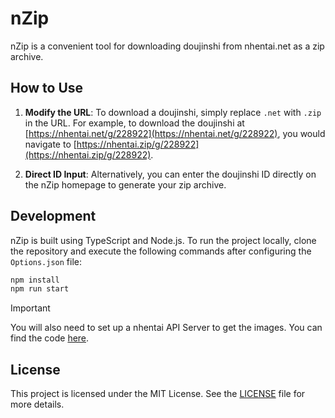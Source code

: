 # nZip

nZip is a convenient tool for downloading doujinshi from nhentai.net as a zip archive.

## How to Use

1. **Modify the URL**: To download a doujinshi, simply replace `.net` with `.zip` in the URL. For example, to download the doujinshi at [https://nhentai.net/g/228922](https://nhentai.net/g/228922), you would navigate to [https://nhentai.zip/g/228922](https://nhentai.zip/g/228922).
   
2. **Direct ID Input**: Alternatively, you can enter the doujinshi ID directly on the nZip homepage to generate your zip archive.

## Development

nZip is built using TypeScript and Node.js. To run the project locally, clone the repository and execute the following commands after configuring the `Options.json` file:

```bash
npm install
npm run start
```

> [!IMPORTANT]
> You will also need to set up a nhentai API Server to get the images. You can find the code [here](./API/Main.ts).

## License

This project is licensed under the MIT License. See the [LICENSE](./LICENSE) file for more details.